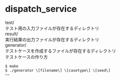# dispatch_service
test/  
テスト用の入力ファイルが存在するディレクトリ  
result/  
実行結果の出力ファイルが存在するディレクトリ   
generator/  
テストケースを作成するファイルが存在するディレクトリ   
テストケースの作り方  
~~~
$ make  
$ ./generator \[filename\] \[casetype\] \[seed\]  
~~

